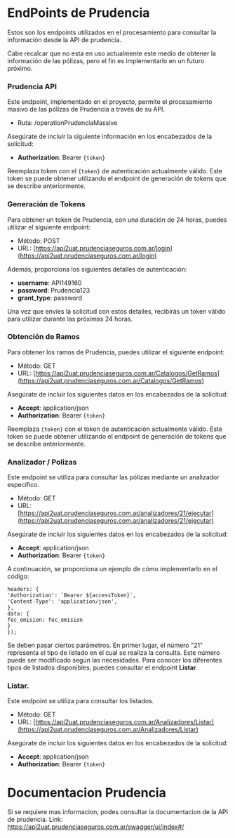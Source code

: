 # EndPoints de Prudencia

Estos son los endpoints utilizados en el procesamiento para consultar la información desde la API de prudencia.

Cabe recalcar que no esta en uso actualmente este medio de obtener la información de las pólizas, pero el fin es implementarlo en un futuro próximo.

### Prudencia API

Este endpoint, implementado en el proyecto, permite el procesamiento masivo de las pólizas de Prudencia a través de su API.

-   Ruta: /operationPrudenciaMassive

Asegúrate de incluir la siguiente información en los encabezados de la solicitud:

-   **Authorization**: Bearer ```{token}```

Reemplaza token con el ```{token}``` de autenticación actualmente válido. Este token se puede obtener utilizando el endpoint de generación de tokens que se describe anteriormente.


### Generación de Tokens

Para obtener un token de Prudencia, con una duración de 24 horas, puedes utilizar el siguiente endpoint:

-   Método: POST
-   URL: [https://api2uat.prudenciaseguros.com.ar/login](https://api2uat.prudenciaseguros.com.ar/login)

Además, proporciona los siguientes detalles de autenticación:

-   **username**: API149160
-   **password**: Prudencia123
-   **grant_type**: password

Una vez que envíes la solicitud con estos detalles, recibirás un token válido para utilizar durante las próximas 24 horas.

###   Obtención de Ramos

Para obtener los ramos de Prudencia, puedes utilizar el siguiente endpoint:

-   Método: GET
-   URL: [https://api2uat.prudenciaseguros.com.ar/Catalogos/GetRamos](https://api2uat.prudenciaseguros.com.ar/Catalogos/GetRamos)

Asegúrate de incluir los siguientes datos en los encabezados de la solicitud:

-   **Accept**: application/json
-   **Authorization**: Bearer ```{token}```

Reemplaza ```{token}``` con el token de autenticación actualmente válido. Este token se puede obtener utilizando el endpoint de generación de tokens que se describe anteriormente.

### Analizador / Polizas

Este endpoint se utiliza para consultar las pólizas mediante un analizador específico.

-   Método: GET
-   URL: [https://api2uat.prudenciaseguros.com.ar/analizadores/21/ejecutar](https://api2uat.prudenciaseguros.com.ar/analizadores/21/ejecutar)

Asegúrate de incluir los siguientes datos en los encabezados de la solicitud:

-   **Accept**: application/json
-   **Authorization**: Bearer ```{token}```

A continuación, se proporciona un ejemplo de cómo implementarlo en el código:

```const  response  =  await  axios.get('https://api2uat.prudenciaseguros.com.ar/analizadores/21/ejecutar', {
headers: {
'Authorization': `Bearer ${accessToken}`,
'Content-Type': 'application/json',
},
data: {
fec_emision: fec_emision
}
});
```

Se deben pasar ciertos parámetros. En primer lugar, el número "21" representa el tipo de listado en el cual se realiza la consulta. Este número puede ser modificado según las necesidades. Para conocer los diferentes tipos de listados disponibles, puedes consultar el endpoint **Listar**.

### Listar.

Este endpoint se utiliza para consultar los listados.

-   Método: GET
-   URL: [https://api2uat.prudenciaseguros.com.ar/Analizadores/Listar](https://api2uat.prudenciaseguros.com.ar/Analizadores/Listar)

Asegúrate de incluir los siguientes datos en los encabezados de la solicitud:

-   **Accept**: application/json
-   **Authorization**: Bearer ```{token}```

# Documentacion Prudencia
Si se requiere mas informacion, podes consultar la documentacion de la API de prudencia.
Link: https://api2uat.prudenciaseguros.com.ar/swagger/ui/index#/
